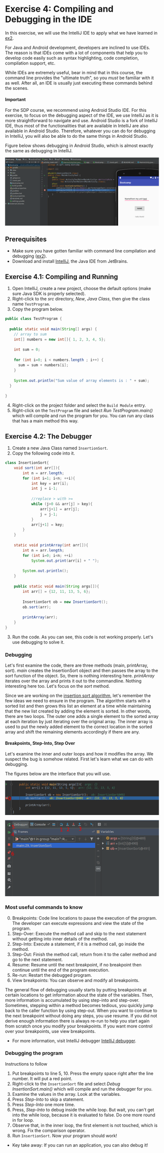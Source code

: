 # Exercise 4: Compiling and Debugging in the IDE

In this exercise, we will use the IntelliJ IDE to apply what we have learned in [ex2](../ex2/README.md).

For Java and Android development, developers are inclined to use IDEs. The reason is that IDEs come with a lot of components that help you to develop code easily such as syntax highlighting, code completion, compilation support, etc.

While IDEs are extremely useful, bear in mind that in this course, the command line provides the "ultimate truth", so you *must* be familiar with it as well. After all, an IDE is usually just executing these commands behind the scenes. 

#### Important
For the SDP course, we recommend using Android Studio IDE. For this exercise, to focus on the debugging aspect of the IDE, we use IntelliJ as it is more straightforward to navigate and use. Android Studio is a fork of IntelliJ IDE, thus most of the functionalities that are available in IntelliJ are also available in Android Studio. Therefore, whatever you can do for debugging in IntelliJ, you will also be able to do the same things in Android Studio. 

Figure below shows debugging in Android Studio, which is almost exactly the same as debugging in IntelliJ.

![interface](7.png)

## Prerequisites
* Make sure you have gotten familiar with command line compilation and debugging ([ex2](../ex2/README.md)).
* Download and install [IntelliJ](https://www.jetbrains.com/idea/), the Java IDE from JetBrains.

## Exercise 4.1: Compiling and Running

1. Open IntelliJ, create a new project, choose the default options (make sure Java SDK is properly selected).
2. Right-click to the *src* directory, *New*, *Java Class*, then give the class name `TestProgram`.
3. Copy the program below.

```java
public class TestProgram {
  
  public static void main(String[] args) {
    // array to sum
    int[] numbers = new int[]{ 1, 2, 3, 4, 5};

    int sum = 0;

    for (int i=0; i < numbers.length ; i++) {
      sum = sum + numbers[i];
    }

    System.out.println("Sum value of array elements is : " + sum);
  }

}
```

4. Right-click on the project folder and select the `Build Module` entry.
5. Right-click on the `TestProgram` file and select *Run TestProgram.main()* which will compile and run the program for you. You can run any class that has a main method this way.


## Exercise 4.2: The Debugger

1. Create a new Java Class named `InsertionSort`.
2. Copy the following code into it.
```java
class InsertionSort{
    void sort(int arr[]){
        int n = arr.length;
        for (int i=1; i<n; ++i){
            int key = arr[i];
            int j = i-1;
 
            //replace > with >=
            while (j>0 && arr[j] > key){
                arr[j+1] = arr[j];
                j = j-1;
            }
            arr[j+1] = key;
        }
    }

    static void printArray(int arr[]){
        int n = arr.length;
        for (int i=0; i<n; ++i)
            System.out.print(arr[i] + " ");

        System.out.println();
    }

    public static void main(String args[]){
        int arr[] = {12, 11, 13, 5, 6};

        InsertionSort ob = new InsertionSort();
        ob.sort(arr);

        printArray(arr);
    }
}
```

3. Run the code. As you can see, this code is not working properly. Let's use debugging to solve it.

### Debugging
Let's first examine the code, there are three methods (main, printArray, sort). *main* creates the InsertionSort object and then passes the array to the *sort* function of the object. So, there is nothing interesting here. *printArray* iterates over the array and prints it out to the commandline. Nothing interesting here too. Let's focus on the *sort* method.

Since we are working on the [insertion sort algorithm](https://en.wikipedia.org/wiki/Insertion_sort), let's remember the few ideas we need to ensure in the program. The algorithm starts with a sorted list and then grows this list an element at a time while maintaining that the new list created by adding the element is sorted. In other words, there are two loops. The outer one adds a single element to the sorted array at each iteration by just iterating over the original array. The inner array is used to put the newly added element to the correct location in the sorted array and shift the remaining elements accordingly if there are any.

#### Breakpoints, Step-Into, Step Over
Let's examine the inner and outer loops and how it modifies the array. We suspect the bug is somehow related.
First let's learn what we can do with debugging.

The figures below are the interface that you will use.

![interface](9.png)

![interface](8.png)

### Most useful commands to know
0. Breakpoints: Code line locations to pause the execution of the program. The developer can execute expressions and view the state of the program.
1. Step-Over: Execute the method call and skip to the next statement without getting into inner details of the method.
2. Step-Into: Execute a statement, if it is a method call, go inside the method.
3. Step-Out: Finish the method call, return from it to the caller method and go to the next statement.
4. Resume: Resume until the next breakpoint, if no breakpoint then continue until the end of the program execution.
5. Re-run: Restart the debugged program.
5. View breakpoints: You can observe and modify all breakpoints.

The general flow of debugging usually starts by putting breakpoints at certain locations to get information about the state of the variables. Then, more information is accumulated by using step-into and step-over. Sometimes, stepping within a method becomes tedious, you quickly jump back to the caller function by using step-out. When you want to continue to the next breakpoint without doing any steps, you use resume. If you did not derive enough information there is always re-run to help you start again from scratch once you modify your breakpoints. If you want more control over your breakpoints, use view breakpoints. 

* For more information, visit IntelliJ debugger [IntelliJ debugger](https://www.jetbrains.com/help/idea/debugging-code.html).

### Debugging the program

Instructions to follow
1. Put breakpoints to line 5, 10. Press the empty space right after the line number. It will put a red point.
2. Right-click to the `InsertionSort` file and select *Debug InsertionSort.main()* which will compile and run the debugger for you.
3. Examine the values in the array. Look at the variables.
4. Press *Step-Into* to skip a statement.
5. Press *Step-Into* one more time.
6. Press, *Step-Into* to debug inside the while loop. But wait, you can't get into the while loop, because it is evaluated to false. Do one more round in for loop.
7. Observe that, in the inner loop, the first element is not touched, which is wrong. Fix the comparison operator.
8. Run `InsertionSort`. Now your program should work!

* Key take away: If you can run an application, you can also debug it!


